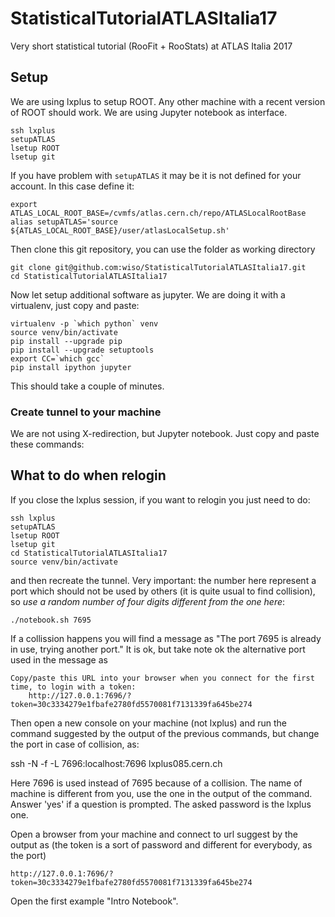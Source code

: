 # StatisticalTutorialATLASItalia17
Very short statistical tutorial (RooFit + RooStats) at ATLAS Italia 2017

## Setup

We are using lxplus to setup ROOT. Any other machine with a recent version of ROOT should work. We are using Jupyter notebook as interface.

    ssh lxplus
    setupATLAS
    lsetup ROOT
    lsetup git

If you have problem with `setupATLAS` it may be it is not defined for your account. In this case define it:

    export ATLAS_LOCAL_ROOT_BASE=/cvmfs/atlas.cern.ch/repo/ATLASLocalRootBase
    alias setupATLAS='source ${ATLAS_LOCAL_ROOT_BASE}/user/atlasLocalSetup.sh'

Then clone this git repository, you can use the folder as working directory

    git clone git@github.com:wiso/StatisticalTutorialATLASItalia17.git
    cd StatisticalTutorialATLASItalia17

Now let setup additional software as jupyter. We are doing it with a virtualenv, just copy and paste:

    virtualenv -p `which python` venv
    source venv/bin/activate
    pip install --upgrade pip
    pip install --upgrade setuptools
    export CC=`which gcc`
    pip install ipython jupyter

This should take a couple of minutes.

### Create tunnel to your machine

We are not using X-redirection, but Jupyter notebook. Just copy and paste these commands:



## What to do when relogin

If you close the lxplus session, if you want to relogin you just need to do:

    ssh lxplus
    setupATLAS
    lsetup ROOT
    lsetup git
    cd StatisticalTutorialATLASItalia17
    source venv/bin/activate

and then recreate the tunnel. Very important: the number here represent a port which should not be used by others (it is quite usual to find collision), so *use a random number of four digits different from the one here*:

    ./notebook.sh 7695

If a collission happens you will find a message as "The port 7695 is already in use, trying another port." It is ok, but take note ok the alternative port used in the message as

    Copy/paste this URL into your browser when you connect for the first time, to login with a token:
        http://127.0.0.1:7696/?token=30c3334279e1fbafe2780fd5570081f7131339fa645be274

Then open a new console on your machine (not lxplus) and run the command suggested by the output of the previous commands, but change the port in case of collision, as:

   ssh -N -f -L 7696:localhost:7696 lxplus085.cern.ch

Here 7696 is used instead of 7695 because of a collision. The name of machine is different from you, use the one in the output of the command. Answer 'yes' if a question is prompted. The asked password is the lxplus one.

Open a browser from your machine and connect to url suggest by the output as (the token is a sort of password and different for everybody, as the port)

    http://127.0.0.1:7696/?token=30c3334279e1fbafe2780fd5570081f7131339fa645be274

Open the first example "Intro Notebook".